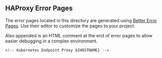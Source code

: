 HAProxy Error Pages
-------------------

The error pages located in this directory are generated using
[Better Error Pages](https://better-error-pages.statuspage.io/).
Use their editor to customize the pages to your project.

Also appended is an HTML comment at the end of error pages to allow easier debugging in a complex environment.

    <!-- Kubernetes Endpoint Proxy ${HOSTNAME} -->
